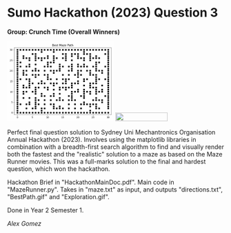 # Sumo Hackathon (2023) Question 3
**Group: Crunch Time (Overall Winners)**

<img src="BestPath.gif" width="49%" height="49%"/> <img src="Exploration.gif" width="49%" height="49%"/>

Perfect final question solution to Sydney Uni Mechantronics Organisation Annual Hackathon (2023). 
Involves using the matplotlib libraries in combination with a breadth-first search algorithm to find and visually render both the fastest and the "realistic" solution to a maze as based on the Maze Runner movies. 
This was a full-marks solution to the final and hardest question, which won the hackathon.

Hackathon Brief in "HackathonMainDoc.pdf". Main code in "MazeRunner.py". Takes in "maze.txt" as input, and outputs "directions.txt", "BestPath.gif" and "Exploration.gif".

Done in Year 2 Semester 1.

_Alex Gomez_

